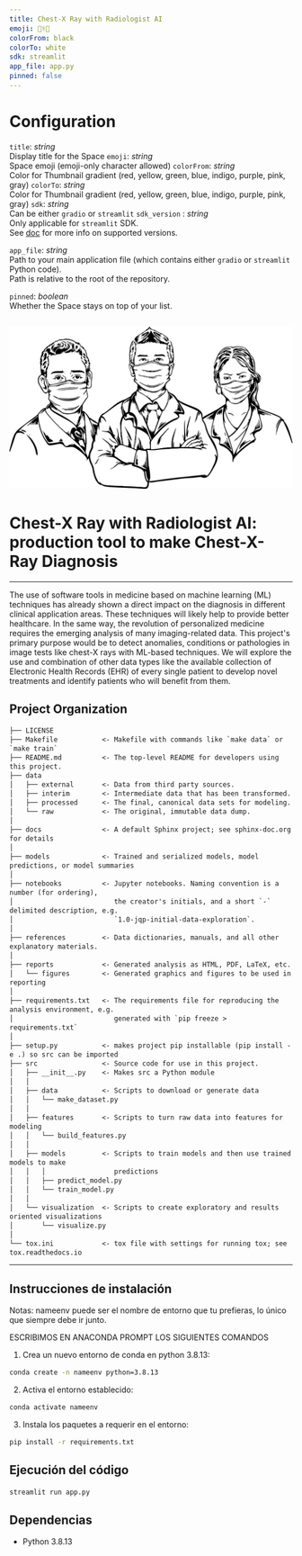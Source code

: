 ```yaml
---
title: Chest-X Ray with Radiologist AI
emoji: 👨‍⚕️🦴
colorFrom: black
colorTo: white
sdk: streamlit
app_file: app.py
pinned: false
---
```

# Configuration
`title`: _string_  
Display title for the Space
`emoji`: _string_  
Space emoji (emoji-only character allowed)
`colorFrom`: _string_  
Color for Thumbnail gradient (red, yellow, green, blue, indigo, purple, pink, gray)
`colorTo`: _string_  
Color for Thumbnail gradient (red, yellow, green, blue, indigo, purple, pink, gray)
`sdk`: _string_  
Can be either `gradio` or `streamlit`
`sdk_version` : _string_  
Only applicable for `streamlit` SDK.  
See [doc](https://hf.co/docs/hub/spaces) for more info on supported versions.

`app_file`: _string_  
Path to your main application file (which contains either `gradio` or `streamlit` Python code).  
Path is relative to the root of the repository.

`pinned`: _boolean_  
Whether the Space stays on top of your list.





<img src="./docs/doctors.jpg"
     alt="CX-AI Icon"
     style="text-align: center; margin-right: 10px;" />
-----------------

# Chest-X Ray with Radiologist AI: production tool to make Chest-X-Ray Diagnosis
-----------------

The use of software tools in medicine based on machine learning (ML) techniques has already shown a direct impact on the diagnosis in different clinical application areas. These techniques will likely help to provide better healthcare. In the same way, the revolution of personalized medicine requires the emerging analysis of many imaging-related data. This project's primary purpose would be to detect anomalies, conditions or pathologies in image tests like chest-X rays with ML-based techniques. We will explore the use and combination of other data types like the available collection of Electronic Health Records (EHR) of every single patient to develop novel treatments and identify patients who will benefit from them. 

Project Organization
------------

    ├── LICENSE
    ├── Makefile           <- Makefile with commands like `make data` or `make train`
    ├── README.md          <- The top-level README for developers using this project.
    ├── data
    │   ├── external       <- Data from third party sources.
    │   ├── interim        <- Intermediate data that has been transformed.
    │   ├── processed      <- The final, canonical data sets for modeling.
    │   └── raw            <- The original, immutable data dump.
    │
    ├── docs               <- A default Sphinx project; see sphinx-doc.org for details
    │
    ├── models             <- Trained and serialized models, model predictions, or model summaries
    │
    ├── notebooks          <- Jupyter notebooks. Naming convention is a number (for ordering),
    │                         the creator's initials, and a short `-` delimited description, e.g.
    │                         `1.0-jqp-initial-data-exploration`.
    │
    ├── references         <- Data dictionaries, manuals, and all other explanatory materials.
    │
    ├── reports            <- Generated analysis as HTML, PDF, LaTeX, etc.
    │   └── figures        <- Generated graphics and figures to be used in reporting
    │
    ├── requirements.txt   <- The requirements file for reproducing the analysis environment, e.g.
    │                         generated with `pip freeze > requirements.txt`
    │
    ├── setup.py           <- makes project pip installable (pip install -e .) so src can be imported
    ├── src                <- Source code for use in this project.
    │   ├── __init__.py    <- Makes src a Python module
    │   │
    │   ├── data           <- Scripts to download or generate data
    │   │   └── make_dataset.py
    │   │
    │   ├── features       <- Scripts to turn raw data into features for modeling
    │   │   └── build_features.py
    │   │
    │   ├── models         <- Scripts to train models and then use trained models to make
    │   │   │                 predictions
    │   │   ├── predict_model.py
    │   │   └── train_model.py
    │   │
    │   └── visualization  <- Scripts to create exploratory and results oriented visualizations
    │       └── visualize.py
    │
    └── tox.ini            <- tox file with settings for running tox; see tox.readthedocs.io


--------
Instrucciones de instalación
------------
Notas: nameenv puede ser el nombre de entorno que tu prefieras, lo único que siempre debe ir junto.

ESCRIBIMOS EN ANACONDA PROMPT LOS SIGUIENTES COMANDOS

1. Crea un nuevo entorno de conda en python 3.8.13:

```sh
conda create -n nameenv python=3.8.13
```

2. Activa el entorno establecido:


```sh
conda activate nameenv
```

3. Instala los paquetes a requerir en el entorno:

```sh
pip install -r requirements.txt
```
Ejecución del código
------------

```sh
streamlit run app.py
```

Dependencias 
------------
- Python 3.8.13
